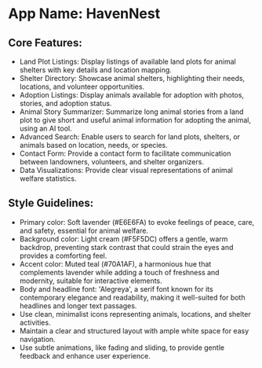 # **App Name**: HavenNest

## Core Features:

- Land Plot Listings: Display listings of available land plots for animal shelters with key details and location mapping.
- Shelter Directory: Showcase animal shelters, highlighting their needs, locations, and volunteer opportunities.
- Adoption Listings: Display animals available for adoption with photos, stories, and adoption status.
- Animal Story Summarizer: Summarize long animal stories from a land plot to give short and useful animal information for adopting the animal, using an AI tool.
- Advanced Search: Enable users to search for land plots, shelters, or animals based on location, needs, or species.
- Contact Form: Provide a contact form to facilitate communication between landowners, volunteers, and shelter organizers.
- Data Visualizations: Provide clear visual representations of animal welfare statistics.

## Style Guidelines:

- Primary color: Soft lavender (#E6E6FA) to evoke feelings of peace, care, and safety, essential for animal welfare.
- Background color: Light cream (#F5F5DC) offers a gentle, warm backdrop, preventing stark contrast that could strain the eyes and provides a comforting feel.
- Accent color: Muted teal (#70A1AF), a harmonious hue that complements lavender while adding a touch of freshness and modernity, suitable for interactive elements.
- Body and headline font: 'Alegreya', a serif font known for its contemporary elegance and readability, making it well-suited for both headlines and longer text passages.
- Use clean, minimalist icons representing animals, locations, and shelter activities.
- Maintain a clear and structured layout with ample white space for easy navigation.
- Use subtle animations, like fading and sliding, to provide gentle feedback and enhance user experience.
